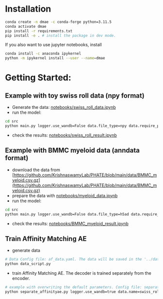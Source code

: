 # Installation
```sh
conda create -n dmae -c conda-forge python=3.11.5
conda activate dmae
pip install -r requirements.txt
pip install -e . # install the package in dev mode.
```
If you also want to use jupyter notebooks, install
```sh
conda install -c anaconda ipykernel
python -m ipykernel install --user --name=dmae
```
# Getting Started:
## Example with toy swiss roll data (npy format)
- Generate the data: [notebooks/swiss_roll_data.ipynb](notebooks/swiss_roll_data.ipynb)
- run the model:
```sh
cd src
python main.py logger.use_wandb=False data.file_type=npy data.require_phate=False data.datapath=../data/swiss_roll.npy data.phatepath=../data/swiss_roll_phate.npy training.max_epochs=5
```
- check the results: [notebooks/swiss_roll_result.ipynb](notebooks/swiss_roll_result.ipynb)
## Example with BMMC myeloid data (anndata format)
- download the data from [https://github.com/KrishnaswamyLab/PHATE/blob/main/data/BMMC_myeloid.csv.gz](https://github.com/KrishnaswamyLab/PHATE/blob/main/data/BMMC_myeloid.csv.gz)
- prepare the data with [notebooks/myeloid_data.ipynb](notebooks/myeloid_data.ipynb)
- run the model:
```sh
cd src
python main.py logger.use_wandb=False data.file_type=h5ad data.require_phate=False data.datapath=../data/BMMC_myeloid.h5ad
```
- check the results: [notebooks/BMMC_myeloid_result.ipynb](notebooks/BMMC_myeloid_result.ipynb)

## Train Affinity Matching AE
- generate data
```sh
# Data Config file: af_data.yaml. The data will be saved in the '../data' folder.
python data_script.py

```
- train Affinity Matching AE. The decoder is trained separately from the encoder.
```sh
# example with overwriting the default parameters. Config file: separate_affinityae.yaml
python separate_affinityae.py logger.use_wandb=true data.name=swiss_roll model.prob_method=heat_kernel
```